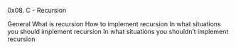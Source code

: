 0x08. C - Recursion


General
What is recursion
How to implement recursion
In what situations you should implement recursion
In what situations you shouldn’t implement recursion